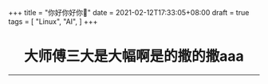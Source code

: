 +++
title = "你好你好你👋"
date = 2021-02-12T17:33:05+08:00
draft = true
tags = [
    "Linux",
    "AI",
]
+++

<h1><center>
大师傅三大是大幅啊是的撒的撒aaa
</center></h1>

---
